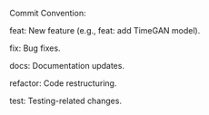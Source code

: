 Commit Convention:

feat: New feature (e.g., feat: add TimeGAN model).

fix: Bug fixes.

docs: Documentation updates.

refactor: Code restructuring.

test: Testing-related changes.